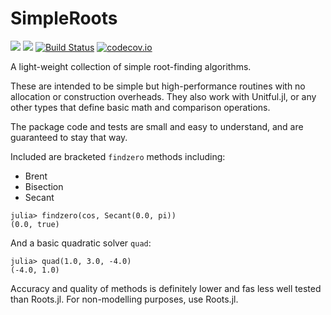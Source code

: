 # SimpleRoots

[![](https://img.shields.io/badge/docs-stable-blue.svg)](https://rafaqz.github.io/SimpleRoots.jl/stable)
[![](https://img.shields.io/badge/docs-dev-blue.svg)](https://rafaqz.github.io/SimpleRoots.jl/dev)
[![Build Status](https://travis-ci.com/rafaqz/SimpleRoots.jl.svg?branch=master)](https://travis-ci.com/rafaqz/SimpleRoots.jl)
[![codecov.io](http://codecov.io/github/rafaqz/SimpleRoots.jl/coverage.svg?branch=master)](http://codecov.io/github/rafaqz/SimpleRoots.jl?branch=master)


A light-weight collection of simple root-finding algorithms.

These are intended to be simple but high-performance routines 
with no allocation or construction overheads. 
They also work with Unitful.jl, or any other types that define 
basic math and comparison operations. 

The package code and tests are small and easy to understand, 
and are guaranteed to stay that way.

Included are bracketed `findzero` methods including:
- Brent
- Bisection
- Secant


```julia-repl
julia> findzero(cos, Secant(0.0, pi))
(0.0, true)
```

And a basic quadratic solver `quad`:

```julia-repl
julia> quad(1.0, 3.0, -4.0)
(-4.0, 1.0)
```

Accuracy and quality of methods is definitely lower and fas less
well tested than Roots.jl. For non-modelling purposes, use Roots.jl.
